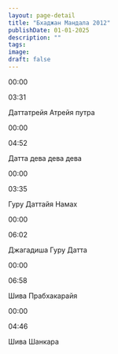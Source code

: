 ```yaml
---
layout: page-detail
title: "Бхаджан Мандала 2012"
publishDate: 01-01-2025
description: ""
tags:
image:
draft: false
---
```


00:00 

03:31 

Даттатрейя Атрейя путра

00:00 

04:52 

Датта дева дева дева

00:00 

03:35 

Гуру Даттайя Намах

00:00 

06:02 

Джагадиша Гуру Датта

00:00 

06:58 

Шива Прабхакарайя

00:00 

04:46 

Шива Шанкара

  
